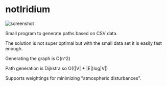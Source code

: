 # notIridium

![screenshot](https://www.cs.helsinki.fi/u/saska/notIridium.png)

Small program to generate paths based on CSV data.

The solution is not super optimal but with the small data set it is easily fast enough.

Generating the graph is O(n^2)

Path generation is Dijkstra so O((|V| + |E|)log|V|)

Supports weightings for minimizing "atmospheric disturbances".
